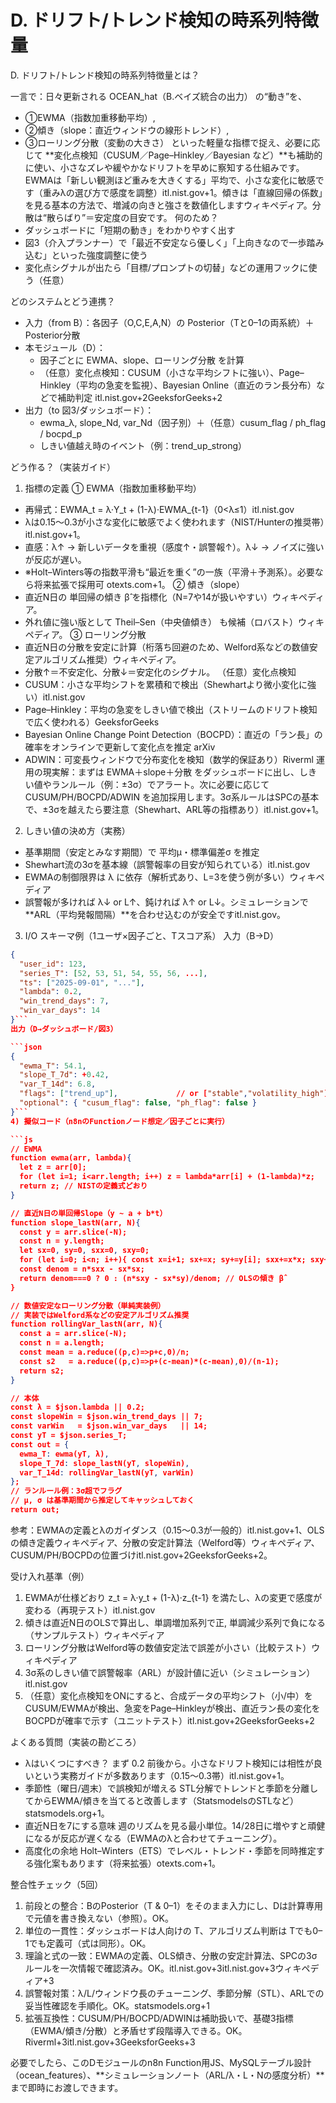 # D. ドリフト/トレンド検知の時系列特徴量 

D. ドリフト/トレンド検知の時系列特徴量とは？

一言で：日々更新される OCEAN_hat（B.ベイズ統合の出力） の“動き”を、
* ①EWMA（指数加重移動平均）,
* ②傾き（slope：直近ウィンドウの線形トレンド）,
* ③ローリング分散（変動の大きさ） といった軽量な指標で捉え、必要に応じて **変化点検知（CUSUM／Page–Hinkley／Bayesian など）**も補助的に使い、小さなズレや緩やかなドリフトを早めに察知する仕組みです。 EWMAは「新しい観測ほど重みを大きくする」平均で、小さな変化に敏感です（重みλの選び方で感度を調整）itl.nist.gov+1。傾きは「直線回帰の係数」を見る基本の方法で、増減の向きと強さを数値化しますウィキペディア。分散は“散らばり”＝安定度の目安です。
何のため？
* ダッシュボードに「短期の動き」をわかりやすく出す
* 図3（介入プランナー）で「最近不安定なら優しく」「上向きなので一歩踏み込む」といった強度調整に使う
* 変化点シグナルが出たら「目標/プロンプトの切替」などの運用フックに使う（任意）

どのシステムとどう連携？
* 入力（from B）：各因子（O,C,E,A,N）の Posterior（Tと0–1の両系統）＋Posterior分散
* 本モジュール（D）：
    * 因子ごとに EWMA、slope、ローリング分散 を計算
    * （任意）変化点検知：CUSUM（小さな平均シフトに強い）、Page–Hinkley（平均の急変を監視）、Bayesian Online（直近のラン長分布）などで補助判定 itl.nist.gov+2GeeksforGeeks+2
* 出力（to 図3/ダッシュボード）：
    * ewma_λ, slope_Nd, var_Nd（因子別）＋（任意）cusum_flag / ph_flag / bocpd_p
    * しきい値越え時のイベント（例：trend_up_strong）

どう作る？（実装ガイド）
1) 指標の定義
① EWMA（指数加重移動平均）
* 再帰式：EWMA_t = λ·Y_t + (1-λ)·EWMA_{t-1}（0<λ≤1）itl.nist.gov
* λは0.15〜0.3が小さな変化に敏感でよく使われます（NIST/Hunterの推奨帯）itl.nist.gov+1。
* 直感：λ↑ → 新しいデータを重視（感度↑・誤警報↑）。λ↓ → ノイズに強いが反応が遅い。
* ※Holt–Winters等の指数平滑も“最近を重く”の一族（平滑＋予測系）。必要なら将来拡張で採用可 otexts.com+1。
② 傾き（slope）
* 直近N日の 単回帰の傾き β̂ を指標化（N=7や14が扱いやすい）ウィキペディア。
* 外れ値に強い版として Theil–Sen（中央値傾き） も候補（ロバスト）ウィキペディア。
③ ローリング分散
* 直近N日の分散を安定に計算（桁落ち回避のため、Welford系などの数値安定アルゴリズム推奨）ウィキペディア。
* 分散↑＝不安定化、分散↓＝安定化のシグナル。
（任意）変化点検知
* CUSUM：小さな平均シフトを累積和で検出（Shewhartより微小変化に強い）itl.nist.gov
* Page–Hinkley：平均の急変をしきい値で検出（ストリームのドリフト検知で広く使われる）GeeksforGeeks
* Bayesian Online Change Point Detection（BOCPD）：直近の「ラン長」の確率をオンラインで更新して変化点を推定 arXiv
* ADWIN：可変長ウィンドウで分布変化を検知（数学的保証あり）Riverml
運用の現実解：まずは EWMA＋slope＋分散 をダッシュボードに出し、しきい値やランルール（例：±3σ）でアラート。次に必要に応じて CUSUM/PH/BOCPD/ADWIN を追加採用します。3σ系ルールはSPCの基本で、±3σを越えたら要注意（Shewhart、ARL等の指標あり）itl.nist.gov+1。
2) しきい値の決め方（実務）
* 基準期間（安定とみなす期間）で 平均μ・標準偏差σ を推定
* Shewhart流の3σを基本線（誤警報率の目安が知られている）itl.nist.gov
* EWMAの制御限界は λ に依存（解析式あり、L=3を使う例が多い）ウィキペディア
* 誤警報が多ければ λ↓ or L↑、鈍ければ λ↑ or L↓。シミュレーションで**ARL（平均発報間隔）**を合わせ込むのが安全ですitl.nist.gov。
3) I/O スキーマ例（1ユーザ×因子ごと、Tスコア系）
入力（B→D）

```json
{
  "user_id": 123,
  "series_T": [52, 53, 51, 54, 55, 56, ...],
  "ts": ["2025-09-01", "..."],
  "lambda": 0.2,
  "win_trend_days": 7,
  "win_var_days": 14
}```
出力（D→ダッシュボード/図3）

```json
{
  "ewma_T": 54.1,
  "slope_T_7d": +0.42,
  "var_T_14d": 6.8,
  "flags": ["trend_up"],             // or ["stable","volatility_high"]
  "optional": { "cusum_flag": false, "ph_flag": false }
}```
4) 擬似コード（n8nのFunctionノード想定／因子ごとに実行）

```js
// EWMA
function ewma(arr, lambda){
  let z = arr[0];
  for (let i=1; i<arr.length; i++) z = lambda*arr[i] + (1-lambda)*z;
  return z; // NISTの定義式どおり
}

// 直近N日の単回帰Slope（y ~ a + b*t）
function slope_lastN(arr, N){
  const y = arr.slice(-N);
  const n = y.length;
  let sx=0, sy=0, sxx=0, sxy=0;
  for (let i=0; i<n; i++){ const x=i+1; sx+=x; sy+=y[i]; sxx+=x*x; sxy+=x*y[i]; }
  const denom = n*sxx - sx*sx;
  return denom===0 ? 0 : (n*sxy - sx*sy)/denom; // OLSの傾き β̂
}

// 数値安定なローリング分散（単純実装例）
// 実装ではWelford系などの安定アルゴリズム推奨
function rollingVar_lastN(arr, N){
  const a = arr.slice(-N);
  const n = a.length;
  const mean = a.reduce((p,c)=>p+c,0)/n;
  const s2   = a.reduce((p,c)=>p+(c-mean)*(c-mean),0)/(n-1);
  return s2;
}

// 本体
const λ = $json.lambda || 0.2;
const slopeWin = $json.win_trend_days || 7;
const varWin   = $json.win_var_days   || 14;
const yT = $json.series_T;
const out = {
  ewma_T: ewma(yT, λ),
  slope_T_7d: slope_lastN(yT, slopeWin),
  var_T_14d: rollingVar_lastN(yT, varWin)
};
// ランルール例：3σ超でフラグ
// μ, σ は基準期間から推定してキャッシュしておく
return out;
```
参考：EWMAの定義とλのガイダンス（0.15〜0.3が一般的）itl.nist.gov+1、OLSの傾き定義ウィキペディア、分散の安定計算法（Welford等）ウィキペディア、CUSUM/PH/BOCPDの位置づけitl.nist.gov+2GeeksforGeeks+2。

受け入れ基準（例）
1. EWMAが仕様どおり z_t = λ·y_t + (1-λ)·z_{t-1} を満たし、λの変更で感度が変わる（再現テスト）itl.nist.gov
2. 傾きは直近N日のOLSで算出し、単調増加系列で正, 単調減少系列で負になる（サンプルテスト）ウィキペディア
3. ローリング分散はWelford等の数値安定法で誤差が小さい（比較テスト）ウィキペディア
4. 3σ系のしきい値で誤警報率（ARL）が設計値に近い（シミュレーション）itl.nist.gov
5. （任意）変化点検知をONにすると、合成データの平均シフト（小/中）をCUSUM/EWMAが検出、急変をPage–Hinkleyが検出、直近ラン長の変化をBOCPDが確率で示す（ユニットテスト）itl.nist.gov+2GeeksforGeeks+2

よくある質問（実装の勘どころ）
* λはいくつにすべき？ まず 0.2 前後から。小さなドリフト検知には相性が良いという実務ガイドが多数あります（0.15〜0.3帯）itl.nist.gov+1。
* 季節性（曜日/週末）で誤検知が増える STL分解でトレンドと季節を分離してからEWMA/傾きを当てると改善します（StatsmodelsのSTLなど）statsmodels.org+1。
* 直近N日を7にする意味 週のリズムを見る最小単位。14/28日に増やすと頑健になるが反応が遅くなる（EWMAのλと合わせてチューニング）。
* 高度化の余地 Holt–Winters（ETS）でレベル・トレンド・季節を同時推定する強化案もあります（将来拡張）otexts.com+1。

整合性チェック（5回）
1. 前段との整合：BのPosterior（T & 0–1）をそのまま入力にし、Dは計算専用で元値を書き換えない（参照）。OK。
2. 単位の一貫性：ダッシュボードは人向けの T、アルゴリズム判断は Tでも0–1でも定義可（式は同形）。OK。
3. 理論と式の一致：EWMAの定義、OLS傾き、分散の安定計算法、SPCの3σルールを一次情報で確認済み。OK。itl.nist.gov+3itl.nist.gov+3ウィキペディア+3
4. 誤警報対策：λ/L/ウィンドウ長のチューニング、季節分解（STL）、ARLでの妥当性確認を手順化。OK。statsmodels.org+1
5. 拡張互換性：CUSUM/PH/BOCPD/ADWINは補助扱いで、基礎3指標（EWMA/傾き/分散）と矛盾せず段階導入できる。OK。Riverml+3itl.nist.gov+3GeeksforGeeks+3

必要でしたら、このDモジュールのn8n Function用JS、MySQLテーブル設計（ocean_features）、**シミュレーションノート（ARL/λ・L・Nの感度分析）**まで即時にお渡しできます。
